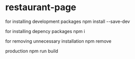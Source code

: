# restaurant-page
for installing development packages
npm install --save-dev <pkg name>

for installing depency packages
npm i <pkg name>

for removing unnecessary installation 
npm remove <pkg name>

production
 npm run build